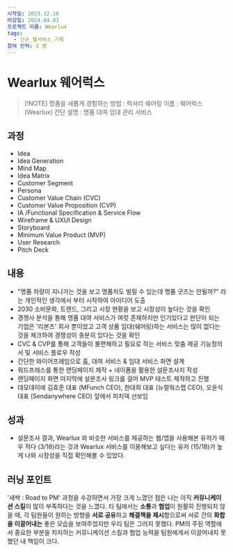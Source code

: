 ```yaml
---
시작일: 2023.12.18
마감일: 2024.04.03
프로젝트 이름: Wearlux
tags:
  - 신규_웹서비스_기획
참여 인력: 3 명
---
```

# Wearlux 웨어럭스

> [!NOTE]  명품을 새롭게 경험하는 방법 : 럭셔리 쉐어링
> 이름 : 웨어럭스 (Wearlux)
> 간단 설명 : 명품 대여 임대 관리 서비스

## 과정
- Idea
- Idea Generation
- Mind Map
- Idea Matrix
- Customer Segment
- Persona
- Customer Value Chain (CVC)
- Customer Value Proposition (CVP)
- IA /Functional Specification & Service Flow
- Wireframe & UXUI Design
- Storyboard
- Minimum Value Product (MVP)
- User Research
- Pitch Deck
## 내용
- "명품 차량이 지나가는 것을 보고 명품차도 빌릴 수 있는데 명품 굿즈는 안될까?" 라는 개인적인 생각에서 부터 시작하여 아이디어 도출
- 2030 소비문화, 트렌드, 그리고 시장 현황을 보고 시장성이 높다는 것을 확인
- 경쟁사 분석을 통해 명품 대여 서비스가 여럿 존재하지만 인기있다고 판단이 되는 기업은 '리본즈' 회사 뿐이었고 고객 상품 임대(쉐어링)하는 서비스는 많이 없다는 것을 체크하여 경쟁성이 충분히 있다는 것을 확인
- CVC & CVP를 통해 고객들이 불편해하고 필요로 하는 서비스 맞춤 제공 기능정의서 및 서비스 플로우 작성
- 간단한 와이어프레임으로 홈, 대여 서비스 & 임대 서비스 화면 설계
- 워드프레스를 통한 랜딩페이지 제작 + 네이폼을 활용한 설문조사지 작성
- 랜딩페이지 화면 마지막에 설문조사 링크를 걸어 MVP 테스트 제작하고 진행
- 데모데이에 김효준 대표 (MFunch CEO), 한대희 대표 (뉴럴웍스랩 CEO), 오윤식 대표 (Sendanywhere CEO) 앞에서 피치덱 선보임
## 성과
- 설문조사 결과, Wearlux 와 비슷한 서비스를 제공하는 웹/앱을 사용해본 유저가 매우 적다 (3/18)라는 것과 Wearlux 서비스를 이용해보고 싶다는 유저 (15/18)가 높게 나와 시장성을 직접 확인해볼 수 있었다.
## 러닝 포인트
'새싹 : Road to PM' 과정을 수강하면서 가장 크게 느꼈던 점은 나는 아직 **커뮤니케이션 스킬**이 많이 부족하다는 것을 느꼈다. 타 팀에서는 **소통**과 **협업**이 원활히 진행되지 않을 때, 각 팀원들이 원하는 방향을 **서로 공유**하고 **해결책을 제시**함으로써 서로 간의 **화합을 이끌어내는** 좋은 모습을 보여주었지만 우리 팀은 그러지 못했다. PM의 주된 역할에서 중요한 부분을 차지하는 커뮤니케이션 스킬과 협업 능력을 팀원에게서 이끌어내지 못했던 내 책임이 크다. 